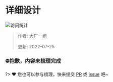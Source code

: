 # 详细设计

![访问统计](https://visitor-badge.glitch.me/badge?page_id=senlypan.cloudgaming.03-detailed-design&left_color=blue&right_color=red)

> 作者: 大厂一组
>
> 更新: 2022-07-25

### ⛔抱歉，内容未梳理完成
?> ❤️ 您也可以参与梳理，快来提交 [PR](https://github.com/senlypan/cloudgaming-docs/pulls) 或 [issue](https://github.com/senlypan/cloudgaming-docs/issues) 吧~




